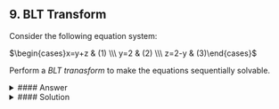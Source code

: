 ## 9. BLT Transform

Consider the following equation system:

$\begin{cases}x=y+z & (1) \\\ y=2 & (2) \\\ z=2-y & (3)\end{cases}$

Perform a *BLT tranasform* to make the equations sequentially solvable.

<details>
<summary>
#### Answer
</summary>

$\begin{cases}y=2 & (2) \\\ z=2-y & (3) \\\ x=y+z & (1)\end{cases}$

</details>

<details>
<summary>
#### Solution
</summary>
**Dependency matrix:**

|         | **x** | **y** | **z** |
|---------|-------|-------|-------|
| **(1)** | 1     | 1     | 1     |
| **(2)** |       | 1     |       |
| **(3)** | 1     |       | 1     |

**Dependency analysis**

Equation (1) depends on equations (2) and (3).
Equation (3) depends on equation (2).

Dependency graph:

<img src="assets/images/dependencygraph.png" width="300">

Sort the equations topologically based on the graph. We start with equation (2), that does not depend on any other equation. 

With (2) removed from the graph, (3) no longer depends on anything, so this is our second equation.

Finally, only (1) remains. The final order of the equations now becomes:

$\begin{cases}y=2 & (2) \\\ z=2-y & (3) \\\ x=y+z & (1)\end{cases}$

With dependency graph:

|         | **x** | **y** | **z** |
|---------|-------|-------|-------|
| **(1)** | 1     |       |       |
| **(2)** |       | 1     |       |
| **(3)** | 1     | 1     | 1     |

No elements above diagonal, so the system is sequentially solvable!

</details>
